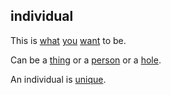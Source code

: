 ## individual

This is [what](what.md) [you](you.md) [want](want.md) to be.

Can be a [thing](thing.md) or a [person](person.md) or a [hole](hole.md).

An individual is [unique](unique.md).
